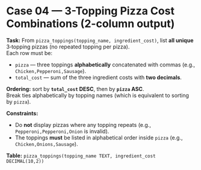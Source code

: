 # Case 04 — 3-Topping Pizza Cost Combinations (2-column output)

**Task:** From `pizza_toppings(topping_name, ingredient_cost)`, list **all unique** 3‑topping pizzas (no repeated topping per pizza).  
Each row must be:
- `pizza` — three toppings **alphabetically** concatenated with commas (e.g., `Chicken,Pepperoni,Sausage`).
- `total_cost` — sum of the three ingredient costs with **two decimals**.

**Ordering:** sort by **`total_cost` DESC**, then by **`pizza` ASC**.  
Break ties alphabetically by topping names (which is equivalent to sorting by `pizza`).

**Constraints:**
- Do **not** display pizzas where any topping repeats (e.g., `Pepperoni,Pepperoni,Onion` is invalid).
- The toppings **must** be listed in alphabetical order inside `pizza` (e.g., `Chicken,Onions,Sausage`).

**Table:** `pizza_toppings(topping_name TEXT, ingredient_cost DECIMAL(10,2))`
